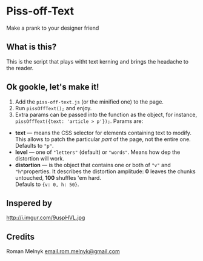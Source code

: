 # Piss-off-Text
Make a prank to your designer friend

## What is this?
This is the script that plays witht text kerning and brings the headache to the reader.

## Ok gookle, let's make it!
1. Add the `piss-off-text.js` (or the minified one) to the page.
2. Run `pissOffText();` and enjoy.
3. Extra params can be passed into the function as the object, for instance, `pissOffText({text: 'article > p'});`. Params are:
  * **text** &mdash; means the CSS selector for elements containing text to modify.  
   This allows to patch the particular _part_ of the page, not the entire one.  
   Defaults to `"p"`.
  * **level** &mdash; one of `"letters"` (default) or `"words"`. Means how dep the distortion will work.
  * **distortion** &mdash; is the object that contains one or both of `"v"` and `"h"`properties. It describes the distortion amplitude: **0** leaves the chunks untouched, **100** shuffles 'em hard.  
   Defauls to `{v: 0, h: 50}`.

## Inspered by
http://i.imgur.com/9uspHVL.jpg

## Credits
Roman Melnyk <email.rom.melnyk@gmail.com>
